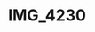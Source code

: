---
title: IMG_4230
layout: image
categories: [valokuvat]
box-image: valokuvat/IMG_4230-kuutio.jpg
image: valokuvat/IMG_4230.jpg
hide_title_on_box: true
---